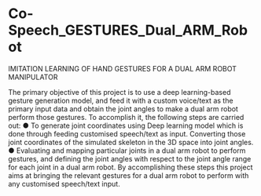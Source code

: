 # Co-Speech_GESTURES_Dual_ARM_Robot
IMITATION LEARNING OF HAND GESTURES FOR A DUAL ARM ROBOT MANIPULATOR

The primary objective of this project is to use a deep learning-based gesture generation model, and feed it with a custom voice/text as the primary input data and obtain the joint angles to make a dual arm robot perform those gestures. To accomplish it, the following steps are carried out:
●	To generate joint coordinates using Deep learning model which is done through feeding customised speech/text as input. Converting those joint coordinates of the simulated skeleton in the 3D space into joint angles.
●	Evaluating and mapping particular joints in a dual arm robot to perform gestures, and defining the joint angles with respect to the joint angle range for each joint in a dual arm robot.
	By accomplishing these steps this project aims at bringing the relevant gestures for a dual arm robot to perform with any customised speech/text input.

